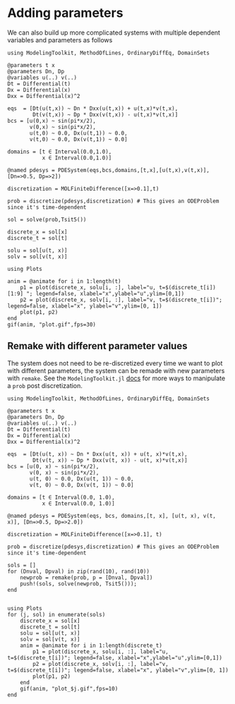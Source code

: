 # Adding parameters

We can also build up more complicated systems with multiple dependent variables and parameters as follows

```@example params1
using ModelingToolkit, MethodOfLines, OrdinaryDiffEq, DomainSets

@parameters t x
@parameters Dn, Dp
@variables u(..) v(..)
Dt = Differential(t)
Dx = Differential(x)
Dxx = Differential(x)^2

eqs  = [Dt(u(t,x)) ~ Dn * Dxx(u(t,x)) + u(t,x)*v(t,x), 
        Dt(v(t,x)) ~ Dp * Dxx(v(t,x)) - u(t,x)*v(t,x)]
bcs = [u(0,x) ~ sin(pi*x/2),
       v(0,x) ~ sin(pi*x/2),
       u(t,0) ~ 0.0, Dx(u(t,1)) ~ 0.0,
       v(t,0) ~ 0.0, Dx(v(t,1)) ~ 0.0]

domains = [t ∈ Interval(0.0,1.0),
           x ∈ Interval(0.0,1.0)]

@named pdesys = PDESystem(eqs,bcs,domains,[t,x],[u(t,x),v(t,x)],[Dn=>0.5, Dp=>2])

discretization = MOLFiniteDifference([x=>0.1],t)

prob = discretize(pdesys,discretization) # This gives an ODEProblem since it's time-dependent

sol = solve(prob,Tsit5())

discrete_x = sol[x]
discrete_t = sol[t]

solu = sol[u(t, x)]
solv = sol[v(t, x)]

using Plots

anim = @animate for i in 1:length(t)
    p1 = plot(discrete_x, solu[i, :], label="u, t=$(discrete_t[i])[1:9] "; legend=false, xlabel="x",ylabel="u",ylim=[0,1])
    p2 = plot(discrete_x, solv[i, :], label="v, t=$(discrete_t[i])"; legend=false, xlabel="x", ylabel="v",ylim=[0, 1])
    plot(p1, p2)
end
gif(anim, "plot.gif",fps=30)
```

## Remake with different parameter values

The system does not need to be re-discretized every time we want to plot with different parameters, the system can be remade with new parameters with `remake`. See the `ModelingToolkit.jl` [docs](https://mtk.sciml.ai/stable/tutorials/ode_modeling/#Algebraic-relations-and-structural-simplification) for more ways to manipulate a `prob` post discretization.

```@example params2
using ModelingToolkit, MethodOfLines, OrdinaryDiffEq, DomainSets

@parameters t x
@parameters Dn, Dp
@variables u(..) v(..)
Dt = Differential(t)
Dx = Differential(x)
Dxx = Differential(x)^2

eqs  = [Dt(u(t, x)) ~ Dn * Dxx(u(t, x)) + u(t, x)*v(t,x),
        Dt(v(t, x)) ~ Dp * Dxx(v(t, x)) - u(t, x)*v(t,x)]
bcs = [u(0, x) ~ sin(pi*x/2),
       v(0, x) ~ sin(pi*x/2),
       u(t, 0) ~ 0.0, Dx(u(t, 1)) ~ 0.0,
       v(t, 0) ~ 0.0, Dx(v(t, 1)) ~ 0.0]

domains = [t ∈ Interval(0.0, 1.0),
           x ∈ Interval(0.0, 1.0)]

@named pdesys = PDESystem(eqs, bcs, domains,[t, x], [u(t, x), v(t, x)], [Dn=>0.5, Dp=>2.0])

discretization = MOLFiniteDifference([x=>0.1], t)

prob = discretize(pdesys,discretization) # This gives an ODEProblem since it's time-dependent

sols = []
for (Dnval, Dpval) in zip(rand(10), rand(10))
    newprob = remake(prob, p = [Dnval, Dpval])
    push!(sols, solve(newprob, Tsit5()));
end


using Plots
for (j, sol) in enumerate(sols)
    discrete_x = sol[x]
    discrete_t = sol[t]
    solu = sol[u(t, x)]
    solv = sol[v(t, x)]
    anim = @animate for i in 1:length(discrete_t)
        p1 = plot(discrete_x, solu[i, :], label="u, t=$(discrete_t[i])"; legend=false, xlabel="x",ylabel="u",ylim=[0,1])
        p2 = plot(discrete_x, solv[i, :], label="v, t=$(discrete_t[i])"; legend=false, xlabel="x", ylabel="v",ylim=[0, 1])
        plot(p1, p2)
    end
    gif(anim, "plot_$j.gif",fps=10)
end

```